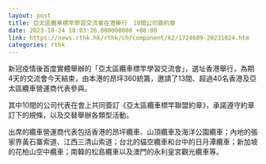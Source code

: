 ```yaml
---
layout: post
title: 亞太區纜車標竿學習交流會在港舉行　10間公司簽約章
date: 2023-10-24 18:03:26.000000000 +08:00
link: https://news.rthk.hk/rthk/ch/component/k2/1724609-20231024.htm
categories: rthk
---
```


新冠疫情後首度實體舉辦的「亞太區纜車標竿學習交流會」，選址香港舉行，為期4天的交流會今天結束，由本港的昂坪360統籌，邀請了13間、超過40名香港及亞太區纜車營運商代表參與。

其中10間的公司代表在會上共同簽訂《亞太區纜車標竿聯盟約章》，承諾遵守約章訂下的規條，以及交替舉辦各類型活動。

出席的纜車營運商代表包括香港的昂坪纜車、山頂纜車及海洋公園纜車；內地的張家界黃石寨索道、江西三清山索道；台北的貓空纜車和台中的日月潭纜車；新加坡的花柏山空中纜車；南韓的松島纜車以及澳門的永利皇宮觀光纜車等。
